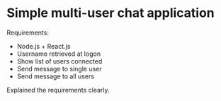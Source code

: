 # Simple multi-user chat application

Requirements:
- Node.js + React.js
- Username retrieved at logon
- Show list of users connected
- Send message to single user
- Send message to all users

Explained the requirements clearly.
